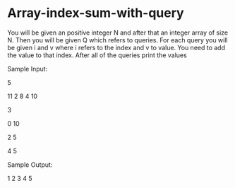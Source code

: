 # Array-index-sum-with-query

You will be given an positive integer N and after that an integer array of size N. Then you will be given Q which refers to queries. For each query you will be given i and v where i refers to the index and v to value. You need to add the value to that index. After all of the queries print the values

Sample Input:

5

11 2 8 4 10

3

0 10

2 5

4 5

Sample Output:

1 2 3 4 5
